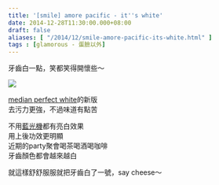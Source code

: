 ```yaml
---
title: '[smile] amore pacific - it''s white'
date: 2014-12-28T11:30:00.000+08:00
draft: false
aliases: [ "/2014/12/smile-amore-pacific-its-white.html" ]
tags : [glamorous - 蛋臉以外]
---
```


牙齒白一點，笑都笑得開懷些～  

[![](https://farm8.staticflickr.com/7534/16068768375_50a47dba5c_z.jpg)](https://farm8.staticflickr.com/7534/16068768375_50a47dba5c_z.jpg)

[median perfect white](http://www.hidie.net/2014/08/smile-amore-pacific-median-perfect-white.html)的新版  
去污力更強，不過味道有點苦  
  
不用[藍光機](http://www.hidie.net/2014/07/smile-dr-white-ultra-magic-tooth.html)都有亮白效果  
用上後功效更明顯  
近期的party聚會喝茶喝酒喝咖啡  
牙齒顏色都會越來越白  
  
就這樣舒舒服服就把牙齒白了一號，say cheese～